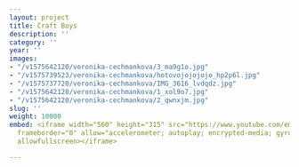 ```yaml
---
layout: project
title: Craft Boys
description: ''
category: ''
year: ''
images:
- "/v1575642120/veronika-cechmankova/3_ma9g1o.jpg"
- "/v1575739523/veronika-cechmankova/hotovojojojojo_hp2p6l.jpg"
- "/v1575737720/veronika-cechmankova/IMG_3616_lvdqdz.jpg"
- "/v1575642120/veronika-cechmankova/1_xol9o7.jpg"
- "/v1575642120/veronika-cechmankova/2_qwnxjm.jpg"
slug: ''
weight: 10000
embed: <iframe width="560" height="315" src="https://www.youtube.com/embed/2en79SoRNpI"
  frameborder="0" allow="accelerometer; autoplay; encrypted-media; gyroscope; picture-in-picture"
  allowfullscreen></iframe>

---
```

